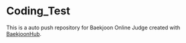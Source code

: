 # Coding_Test
This is a auto push repository for Baekjoon Online Judge created with [BaekjoonHub](https://github.com/BaekjoonHub/BaekjoonHub).
